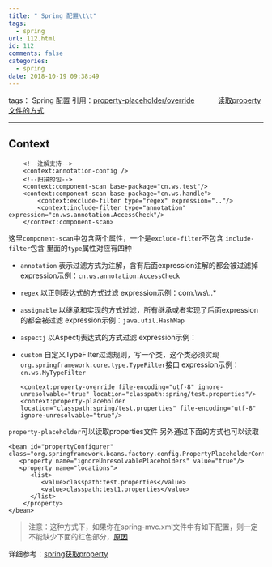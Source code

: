 ```yaml
---
title: " Spring 配置\t\t"
tags:
  - spring
url: 112.html
id: 112
comments: false
categories:
  - spring
date: 2018-10-19 09:38:49
---
```


tags： Spring 配置 引用：[property-placeholder/override](http://blog.csdn.net/chyohn/article/details/54945777) 　　　[读取property文件的方式](http://www.cnblogs.com/hafiz/p/5876243.html)

* * *

Context
-------

        <!--注解支持-->
        <context:annotation-config />
        <!--扫描的包-->
        <context:component-scan base-package="cn.ws.test"/>
        <context:component-scan base-package="cn.ws.handle">
            <context:exclude-filter type="regex" expression=".."/>
            <context:include-filter type="annotation" expression="cn.ws.annotation.AccessCheck"/>
        </context:component-scan>
    

这里`component-scan`中包含两个属性，一个是`exclude-filter`不包含 `include-filter`包含 里面的`type`属性对应有四种

*   `annotation` 表示过滤方式为注解，含有后面expression注解的都会被过滤掉 expression示例：`cn.ws.annotation.AccessCheck`
*   `regex` 以正则表达式的方式过滤 expression示例：com.\\ws\\..*
*   `assignable` 以继承和实现的方式过滤，所有继承或者实现了后面expression的都会被过滤 expression示例：`java.util.HashMap`
*   `aspectj` 以Aspectj表达式的方式过滤 expression示例：
*   `custom` 自定义TypeFilter过滤规则，写一个类，这个类必须实现`org.springframework.core.type.TypeFilter`接口 expression示例：`cn.ws.MyTypeFilter`

        <context:property-override file-encoding="utf-8" ignore-unresolvable="true" location="classpath:spring/test.properties"/>
        <context:property-placeholder location="classpath:spring/test.properties" file-encoding="utf-8" ignore-unresolvable="true"/>
    

`property-placeholder`可以读取properties文件 另外通过下面的方式也可以读取

    <bean id="propertyConfigurer" class="org.springframework.beans.factory.config.PropertyPlaceholderConfigurer">
       <property name="ignoreUnresolvablePlaceholders" value="true"/>
       <property name="locations">
          <list>
             <value>classpath:test.properties</value>
             <value>classpath:test1.properties</value>
          </list>
        </property>
    </bean>
    

> 注意：这种方式下，如果你在spring-mvc.xml文件中有如下配置，则一定不能缺少下面的红色部分，[原因](http://www.cnblogs.com/hafiz/p/5875770.html)

详细参考：[spring获取property](http://www.cnblogs.com/hafiz/p/5876243.html)
